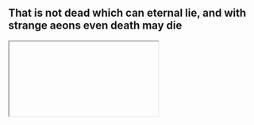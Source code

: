 ## That is not dead which can eternal lie, and with strange aeons even death may die

<iframe> src="https://uploads.knightlab.com/storymapjs/ed36603274e675c1e90073084bff8be3/husitske-valky/index.html <width=800 height=600></iframe>

